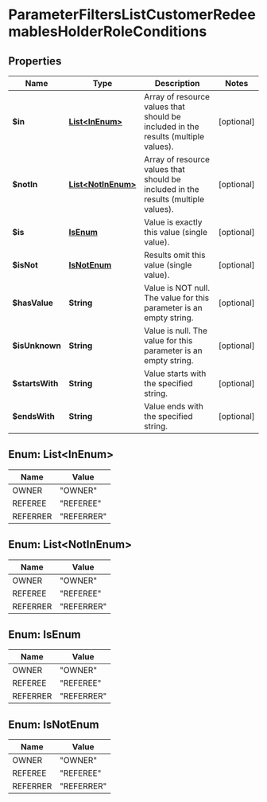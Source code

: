 

# ParameterFiltersListCustomerRedeemablesHolderRoleConditions


## Properties

| Name | Type | Description | Notes |
|------------ | ------------- | ------------- | -------------|
|**$in** | [**List&lt;InEnum&gt;**](#List&lt;InEnum&gt;) | Array of resource values that should be included in the results (multiple values). |  [optional] |
|**$notIn** | [**List&lt;NotInEnum&gt;**](#List&lt;NotInEnum&gt;) | Array of resource values that should be included in the results (multiple values). |  [optional] |
|**$is** | [**IsEnum**](#IsEnum) | Value is exactly this value (single value). |  [optional] |
|**$isNot** | [**IsNotEnum**](#IsNotEnum) | Results omit this value (single value). |  [optional] |
|**$hasValue** | **String** | Value is NOT null. The value for this parameter is an empty string. |  [optional] |
|**$isUnknown** | **String** | Value is null. The value for this parameter is an empty string. |  [optional] |
|**$startsWith** | **String** | Value starts with the specified string. |  [optional] |
|**$endsWith** | **String** | Value ends with the specified string. |  [optional] |



## Enum: List&lt;InEnum&gt;

| Name | Value |
|---- | -----|
| OWNER | &quot;OWNER&quot; |
| REFEREE | &quot;REFEREE&quot; |
| REFERRER | &quot;REFERRER&quot; |



## Enum: List&lt;NotInEnum&gt;

| Name | Value |
|---- | -----|
| OWNER | &quot;OWNER&quot; |
| REFEREE | &quot;REFEREE&quot; |
| REFERRER | &quot;REFERRER&quot; |



## Enum: IsEnum

| Name | Value |
|---- | -----|
| OWNER | &quot;OWNER&quot; |
| REFEREE | &quot;REFEREE&quot; |
| REFERRER | &quot;REFERRER&quot; |



## Enum: IsNotEnum

| Name | Value |
|---- | -----|
| OWNER | &quot;OWNER&quot; |
| REFEREE | &quot;REFEREE&quot; |
| REFERRER | &quot;REFERRER&quot; |



